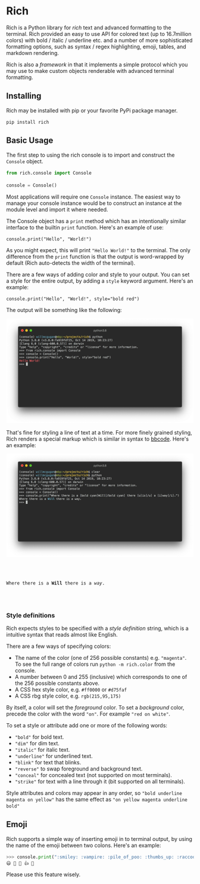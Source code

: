 # Rich

Rich is a Python library for _rich_ text and advanced formatting to the terminal. Rich provided an easy to use API for colored text (up to 16.7million colors) with bold / italic / underline etc. and a number of more sophisticated formatting options, such as syntax / regex highlighting, emoji, tables, and markdown rendering.

Rich is also a _framework_ in that it implements a simple protocol which you may use to make custom objects renderable with advanced terminal formatting.

## Installing

Rich may be installed with pip or your favorite PyPi package manager.

```
pip install rich
```

## Basic Usage

The first step to using the rich console is to import and construct the `Console` object.

```python
from rich.console import Console

console = Console()
```

Most applications will require one `Console` instance. The easiest way to manage your console instance would be to construct an instance at the module level and import it where needed.

The Console object has a `print` method which has an intentionally similar interface to the builtin `print` function. Here's an example of use:

```
console.print("Hello", "World!")
```

As you might expect, this will print `"Hello World!"` to the terminal. The only difference from the `print` function is that the output is word-wrapped by default (Rich auto-detects the width of the terminal).

There are a few ways of adding color and style to your output. You can set a style for the entire output, by adding a `style` keyword argument. Here's an example:

```
console.print("Hello", "World!", style="bold red")
```

The output will be something like the following:

![Hello World](./imgs/hello_world.png)

That's fine for styling a line of text at a time. For more finely grained styling, Rich renders a special markup which is similar in syntax to [bbcode](https://en.wikipedia.org/wiki/BBCode). Here's an example:

![Console Markup](./imgs/where_there_is_a_will.png)

<code>
        <pre style="font-family:Menlo,'DejaVu Sans Mono',consolas,'Courier New',monospace">
Where there is a <span style="font-weight: bold">Will</span> there is a <span style="font-style: italic">way</span>. 
</pre>
    </code>

### Style definitions

Rich expects styles to be specified with a _style definition_ string, which is a intuitive syntax that reads almost like English.

There are a few ways of specifying colors:

- The name of the color (one of 256 possible constants) e.g. `"magenta"`. To see the full range of colors run `python -m rich.color` from the console.
- A number between 0 and 255 (inclusive) which corresponds to one of the 256 possible constants above.
- A CSS hex style color, e.g. `#ff0000` or `#d75faf`
- A CSS rbg style color, e.g. `rgb(215,95,175)`

By itself, a color will set the _foreground_ color. To set a _background_ color, precede the color with the word `"on"`. For example `"red on white"`.

To set a style or attribute add one or more of the following words:

- `"bold"` for bold text.
- `"dim"` for dim text.
- `"italic"` for italic text.
- `"underline"` for underlined text.
- `"blink"` for text that blinks.
- `"reverse"` to swap foreground and background text.
- `"conceal"` for concealed text (not supported on most terminals).
- `"strike"` for text with a line through it (bit supported on all terminals).

Style attributes and colors may appear in any order, so `"bold underline magenta on yellow"` has the same effect as `"on yellow magenta underline bold"`

## Emoji

Rich supports a simple way of inserting emoji in to terminal output, by using the name of the emoji between two colons. Here's an example:

```python
>>> console.print(":smiley: :vampire: :pile_of_poo: :thumbs_up: :raccoon:")
😃 🧛 💩 👍 🦝
```

Please use this feature wisely.
